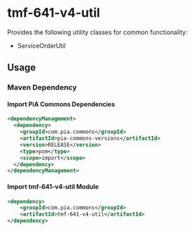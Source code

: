 # tmf-641-v4-util

Provides the following utility classes for common functionality:
- ServiceOrderUtil

## Usage

### Maven Dependency

#### Import PiA Commons Dependencies
```xml
<dependencyManagement>
  <dependency>
    <groupId>com.pia.commons</groupId>
    <artifactId>pia-commons-versions</artifactId>
    <version>RELEASE</version>
    <type>pom</type>
    <scope>import</scope>
  </dependency>
</dependencyManagement>
```
#### Import tmf-641-v4-util Module
```xml
<dependency>
    <groupId>com.pia.commons</groupId>
    <artifactId>tmf-641-v4-util</artifactId>
</dependency>
```
